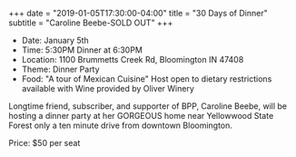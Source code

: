 +++
date = "2019-01-05T17:30:00-04:00"
title = "30 Days of Dinner"
subtitle = "Caroline Beebe-SOLD OUT"
+++

* Date: January 5th
* Time: 5:30PM Dinner at 6:30PM
* Location: 1100 Brummetts Creek Rd, Bloomington IN 47408
* Theme: Dinner Party
* Food: "A tour of Mexican Cuisine" Host open to dietary restrictions available with Wine provided by Oliver Winery

Longtime friend, subscriber, and supporter of BPP, Caroline Beebe, will be hosting a dinner party at her GORGEOUS home near Yellowwood State Forest only a ten minute drive from downtown Bloomington.  


Price: $50 per seat

